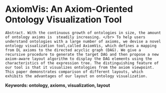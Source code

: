 AxiomVis: An Axiom-Oriented Ontology Visualization Tool
=====================================

    Abstract. With the continuous growth of ontologies in size, the amount of ontology axioms is  steadily increasing. </br> To help users understand ontologies with a large number of axioms, we devise a novel ontology visualization tool,called AxiomVis, which defines a mapping from DL axioms to the directed acyclic graph (DAG). We give a recursive procedure to generate the target DAG and then propose a new axiom-aware layout algorithm to display the DAG elements using the characteristics of the expression tree. The distinguishing feature of our tool is that it visualizes ontologies from the axiom viewpoint. This paper demonstrates comparison of different layouts, which exhibits the advantages of our layout on ontology visualization.

__Keywords: ontology, axioms, visualization, layout__
